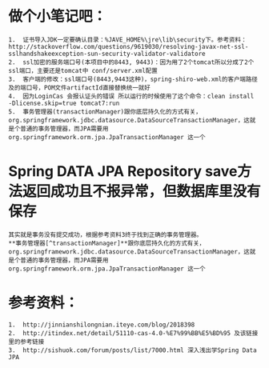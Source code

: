 #   做个小笔记吧：
    1.  证书导入JDK一定要确认目录：%JAVE_HOME%\jre\lib\security下。参考资料：http://stackoverflow.com/questions/9619030/resolving-javax-net-ssl-sslhandshakeexception-sun-security-validator-validatore
    2.  ssl加密的服务端口号(本项目中的8443, 9443)：因为用了2个tomcat所以分成了2个ssl端口，主要还是tomcat中 conf/server.xml配置
    3.  客户端的修改：ssl端口号(8443,9443这种)，spring-shiro-web.xml的客户端路径及的端口号，POM文件artifactId直接替换统一就好
    4.  因为LoginCas 会报认证头的错误 所以运行的时候使用了这个命令：clean install -Dlicense.skip=true tomcat7:run
    5.  事务管理器(transactionManager)跟你底层持久化的方式有关，org.springframework.jdbc.datasource.DataSourceTransactionManager，这就是个普通的事务管理器，而JPA需要用org.springframework.orm.jpa.JpaTransactionManager 这一个

#   Spring DATA JPA Repository save方法返回成功且不报异常，但数据库里没有保存
    其实就是事务没有提交成功，根据参考资料3终于找到正确的事务管理器。
    **事务管理器[^transactionManager]**跟你底层持久化的方式有关，org.springframework.jdbc.datasource.DataSourceTransactionManager，这就是个普通的事务管理器，而JPA需要用org.springframework.orm.jpa.JpaTransactionManager 这一个
    

#   参考资料：
    1.  http://jinnianshilongnian.iteye.com/blog/2018398
    2.  http://itindex.net/detail/51110-cas-4.0-%E7%99%BB%E5%BD%95 及该链接里的参考链接
    3.  http://sishuok.com/forum/posts/list/7000.html 深入浅出学Spring Data JPA